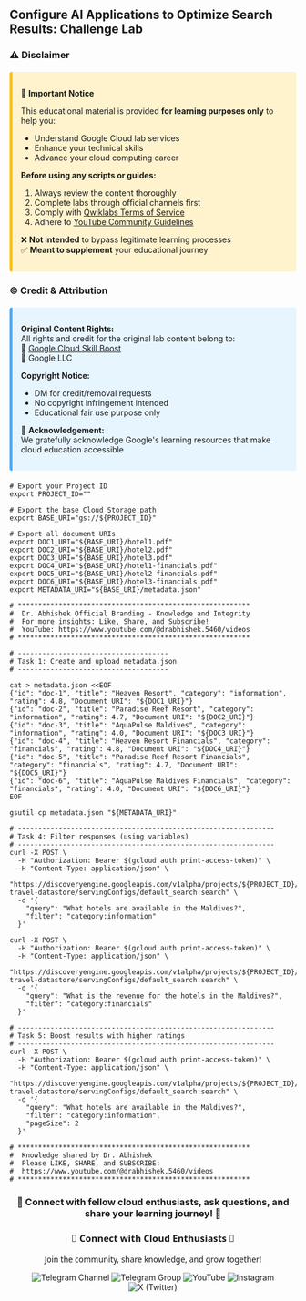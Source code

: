 ## Configure AI Applications to Optimize Search Results: Challenge Lab


### ⚠️ **Disclaimer**  

<div style="background-color: #fff3cd; padding: 15px; border-left: 5px solid #ffc107; border-radius: 4px; margin: 20px 0;">

📌 **Important Notice**  

This educational material is provided **for learning purposes only** to help you:  
- Understand Google Cloud lab services  
- Enhance your technical skills  
- Advance your cloud computing career  

**Before using any scripts or guides:**  
1. Always review the content thoroughly  
2. Complete labs through official channels first  
3. Comply with [Qwiklabs Terms of Service](https://www.qwiklabs.com/terms_of_service)  
4. Adhere to [YouTube Community Guidelines](https://www.youtube.com/howyoutubeworks/policies/community-guidelines/)  

❌ **Not intended** to bypass legitimate learning processes  
✅ **Meant to supplement** your educational journey  

</div>



### © **Credit & Attribution**  

<div style="background-color: #e7f5ff; padding: 15px; border-left: 5px solid #4dabf7; border-radius: 4px; margin: 20px 0;">

**Original Content Rights:**  
All rights and credit for the original lab content belong to:  
🔹 [Google Cloud Skill Boost](https://www.cloudskillsboost.google/)  
🔹 Google LLC  

**Copyright Notice:**  
- DM for credit/removal requests  
- No copyright infringement intended  
- Educational fair use purpose only  

🙏 **Acknowledgement:**  
We gratefully acknowledge Google's learning resources that make cloud education accessible  

</div>

```
# Export your Project ID
export PROJECT_ID=""
```
```
# Export the base Cloud Storage path
export BASE_URI="gs://${PROJECT_ID}"

# Export all document URIs
export DOC1_URI="${BASE_URI}/hotel1.pdf"
export DOC2_URI="${BASE_URI}/hotel2.pdf"
export DOC3_URI="${BASE_URI}/hotel3.pdf"
export DOC4_URI="${BASE_URI}/hotel1-financials.pdf"
export DOC5_URI="${BASE_URI}/hotel2-financials.pdf"
export DOC6_URI="${BASE_URI}/hotel3-financials.pdf"
export METADATA_URI="${BASE_URI}/metadata.json"

# *********************************************************
#  Dr. Abhishek Official Branding - Knowledge and Integrity
#  For more insights: Like, Share, and Subscribe!
#  YouTube: https://www.youtube.com/@drabhishek.5460/videos
# *********************************************************

# -------------------------------------
# Task 1: Create and upload metadata.json
# -------------------------------------

cat > metadata.json <<EOF
{"id": "doc-1", "title": "Heaven Resort", "category": "information", "rating": 4.8, "Document URI": "${DOC1_URI}"}
{"id": "doc-2", "title": "Paradise Reef Resort", "category": "information", "rating": 4.7, "Document URI": "${DOC2_URI}"}
{"id": "doc-3", "title": "AquaPulse Maldives", "category": "information", "rating": 4.0, "Document URI": "${DOC3_URI}"}
{"id": "doc-4", "title": "Heaven Resort Financials", "category": "financials", "rating": 4.8, "Document URI": "${DOC4_URI}"}
{"id": "doc-5", "title": "Paradise Reef Resort Financials", "category": "financials", "rating": 4.7, "Document URI": "${DOC5_URI}"}
{"id": "doc-6", "title": "AquaPulse Maldives Financials", "category": "financials", "rating": 4.0, "Document URI": "${DOC6_URI}"}
EOF

gsutil cp metadata.json "${METADATA_URI}"

# ---------------------------------------------------------------
# Task 4: Filter responses (using variables)
# ---------------------------------------------------------------
curl -X POST \
  -H "Authorization: Bearer $(gcloud auth print-access-token)" \
  -H "Content-Type: application/json" \
  "https://discoveryengine.googleapis.com/v1alpha/projects/${PROJECT_ID}/locations/global/collections/default_collection/dataStores/cymbal-travel-datastore/servingConfigs/default_search:search" \
  -d '{
    "query": "What hotels are available in the Maldives?",
    "filter": "category:information"
  }'

curl -X POST \
  -H "Authorization: Bearer $(gcloud auth print-access-token)" \
  -H "Content-Type: application/json" \
  "https://discoveryengine.googleapis.com/v1alpha/projects/${PROJECT_ID}/locations/global/collections/default_collection/dataStores/cymbal-travel-datastore/servingConfigs/default_search:search" \
  -d '{
    "query": "What is the revenue for the hotels in the Maldives?",
    "filter": "category:financials"
  }'

# ---------------------------------------------------------------
# Task 5: Boost results with higher ratings
# ---------------------------------------------------------------
curl -X POST \
  -H "Authorization: Bearer $(gcloud auth print-access-token)" \
  -H "Content-Type: application/json" \
  "https://discoveryengine.googleapis.com/v1alpha/projects/${PROJECT_ID}/locations/global/collections/default_collection/dataStores/cymbal-travel-datastore/servingConfigs/default_search:search" \
  -d '{
    "query": "What hotels are available in the Maldives?",
    "filter": "category:information",
    "pageSize": 2
  }'

# *********************************************************
#  Knowledge shared by Dr. Abhishek
#  Please LIKE, SHARE, and SUBSCRIBE: 
#  https://www.youtube.com/@drabhishek.5460/videos 
# *********************************************************
```
<div align="center">

<h3>🌟 Connect with fellow cloud enthusiasts, ask questions, and share your learning journey! 🌟</h3>

<div align="center">

<h3 style="font-family: 'Segoe UI', sans-serif; color: linear-gradient(90deg, #4F46E5, #E114E5);">🌟 Connect with Cloud Enthusiasts 🌟</h3>
<p style="font-family: 'Segoe UI', sans-serif;">Join the community, share knowledge, and grow together!</p>

<!-- Telegram Channel -->
<a href="https://t.me/+gBcgRTlZLyM4OGI1" target="_blank" style="text-decoration: none;">
  <img src="https://img.shields.io/badge/-Join_Telegram_Channel-2CA5E0?style=for-the-badge&logo=telegram&logoColor=white&labelColor=2CA5E0&color=white&gradient=linear-gradient(90deg, #2CA5E0, #2488C8)" alt="Telegram Channel"/>
</a>

<!-- Telegram Group -->
<a href="https://t.me/+RujS6mqBFawzZDFl" target="_blank" style="text-decoration: none;">
  <img src="https://img.shields.io/badge/-Join_Telegram_Group-2CA5E0?style=for-the-badge&logo=telegram&logoColor=white&labelColor=2CA5E0&color=white&gradient=linear-gradient(90deg, #2CA5E0, #2488C8)" alt="Telegram Group"/>
</a>

<!-- YouTube -->
<a href="https://www.youtube.com/@drabhishek.5460?sub_confirmation=1" target="_blank" style="text-decoration: none;">
  <img src="https://img.shields.io/badge/-Subscribe_YouTube-FF0000?style=for-the-badge&logo=youtube&logoColor=white&labelColor=FF0000&color=white&gradient=linear-gradient(90deg, #FF0000, #CC0000)" alt="YouTube"/>
</a>

<!-- Instagram -->
<a href="https://www.instagram.com/drabhishek.5460/" target="_blank" style="text-decoration: none;">
  <img src="https://img.shields.io/badge/-Follow_Instagram-E4405F?style=for-the-badge&logo=instagram&logoColor=white&labelColor=E4405F&color=white&gradient=linear-gradient(90deg, #E4405F, #C13584)" alt="Instagram"/>
</a>

<!-- X (Twitter) -->
<a href="https://x.com/DAbhishek5460" target="_blank" style="text-decoration: none;">
  <img src="https://img.shields.io/badge/-Follow_X-000000?style=for-the-badge&logo=x&logoColor=white&labelColor=000000&color=white&gradient=linear-gradient(90deg, #000000, #2D2D2D)" alt="X (Twitter)"/>
</a>

</div>
